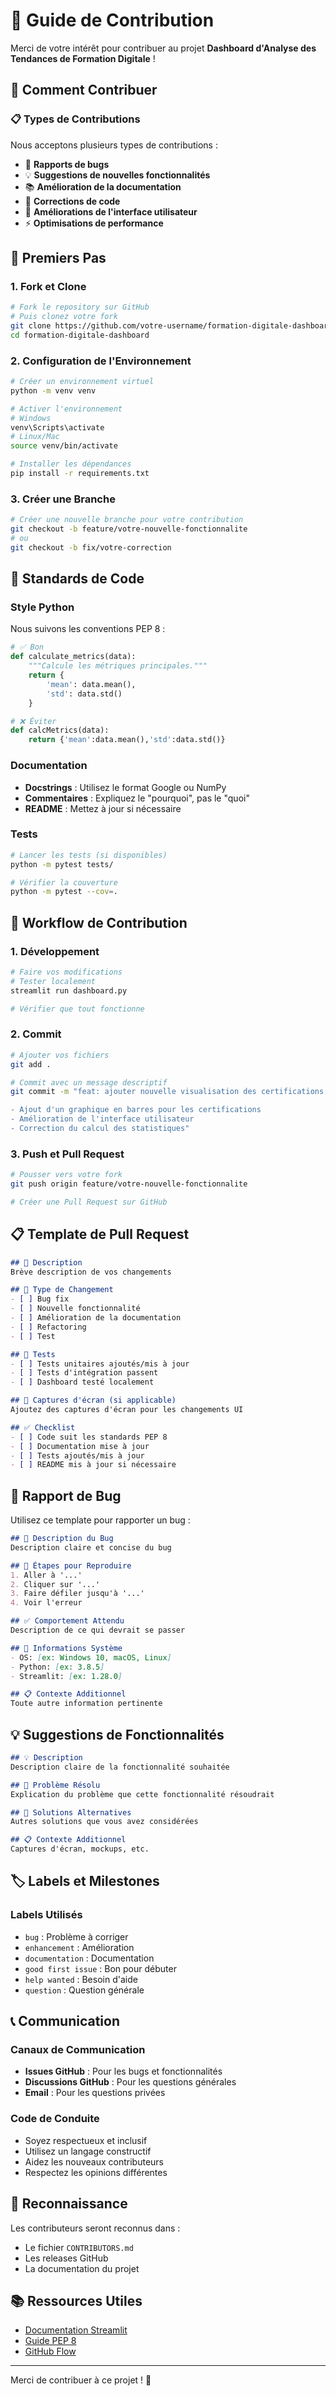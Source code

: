 # 🤝 Guide de Contribution

Merci de votre intérêt pour contribuer au projet **Dashboard d'Analyse des Tendances de Formation Digitale** ! 

## 🎯 Comment Contribuer

### 📋 Types de Contributions

Nous acceptons plusieurs types de contributions :

- 🐛 **Rapports de bugs**
- 💡 **Suggestions de nouvelles fonctionnalités**
- 📚 **Amélioration de la documentation**
- 🔧 **Corrections de code**
- 🎨 **Améliorations de l'interface utilisateur**
- ⚡ **Optimisations de performance**

## 🚀 Premiers Pas

### 1. Fork et Clone

```bash
# Fork le repository sur GitHub
# Puis clonez votre fork
git clone https://github.com/votre-username/formation-digitale-dashboard.git
cd formation-digitale-dashboard
```

### 2. Configuration de l'Environnement

```bash
# Créer un environnement virtuel
python -m venv venv

# Activer l'environnement
# Windows
venv\Scripts\activate
# Linux/Mac
source venv/bin/activate

# Installer les dépendances
pip install -r requirements.txt
```

### 3. Créer une Branche

```bash
# Créer une nouvelle branche pour votre contribution
git checkout -b feature/votre-nouvelle-fonctionnalite
# ou
git checkout -b fix/votre-correction
```

## 📝 Standards de Code

### Style Python

Nous suivons les conventions PEP 8 :

```python
# ✅ Bon
def calculate_metrics(data):
    """Calcule les métriques principales."""
    return {
        'mean': data.mean(),
        'std': data.std()
    }

# ❌ Éviter
def calcMetrics(data):
    return {'mean':data.mean(),'std':data.std()}
```

### Documentation

- **Docstrings** : Utilisez le format Google ou NumPy
- **Commentaires** : Expliquez le "pourquoi", pas le "quoi"
- **README** : Mettez à jour si nécessaire

### Tests

```bash
# Lancer les tests (si disponibles)
python -m pytest tests/

# Vérifier la couverture
python -m pytest --cov=.
```

## 🔄 Workflow de Contribution

### 1. Développement

```bash
# Faire vos modifications
# Tester localement
streamlit run dashboard.py

# Vérifier que tout fonctionne
```

### 2. Commit

```bash
# Ajouter vos fichiers
git add .

# Commit avec un message descriptif
git commit -m "feat: ajouter nouvelle visualisation des certifications

- Ajout d'un graphique en barres pour les certifications
- Amélioration de l'interface utilisateur
- Correction du calcul des statistiques"
```

### 3. Push et Pull Request

```bash
# Pousser vers votre fork
git push origin feature/votre-nouvelle-fonctionnalite

# Créer une Pull Request sur GitHub
```

## 📋 Template de Pull Request

```markdown
## 🎯 Description
Brève description de vos changements

## 🔧 Type de Changement
- [ ] Bug fix
- [ ] Nouvelle fonctionnalité
- [ ] Amélioration de la documentation
- [ ] Refactoring
- [ ] Test

## 🧪 Tests
- [ ] Tests unitaires ajoutés/mis à jour
- [ ] Tests d'intégration passent
- [ ] Dashboard testé localement

## 📸 Captures d'écran (si applicable)
Ajoutez des captures d'écran pour les changements UI

## ✅ Checklist
- [ ] Code suit les standards PEP 8
- [ ] Documentation mise à jour
- [ ] Tests ajoutés/mis à jour
- [ ] README mis à jour si nécessaire
```

## 🐛 Rapport de Bug

Utilisez ce template pour rapporter un bug :

```markdown
## 🐛 Description du Bug
Description claire et concise du bug

## 🔄 Étapes pour Reproduire
1. Aller à '...'
2. Cliquer sur '...'
3. Faire défiler jusqu'à '...'
4. Voir l'erreur

## ✅ Comportement Attendu
Description de ce qui devrait se passer

## 📱 Informations Système
- OS: [ex: Windows 10, macOS, Linux]
- Python: [ex: 3.8.5]
- Streamlit: [ex: 1.28.0]

## 📋 Contexte Additionnel
Toute autre information pertinente
```

## 💡 Suggestions de Fonctionnalités

```markdown
## 💡 Description
Description claire de la fonctionnalité souhaitée

## 🎯 Problème Résolu
Explication du problème que cette fonctionnalité résoudrait

## 💭 Solutions Alternatives
Autres solutions que vous avez considérées

## 📋 Contexte Additionnel
Captures d'écran, mockups, etc.
```

## 🏷️ Labels et Milestones

### Labels Utilisés
- `bug` : Problème à corriger
- `enhancement` : Amélioration
- `documentation` : Documentation
- `good first issue` : Bon pour débuter
- `help wanted` : Besoin d'aide
- `question` : Question générale

## 📞 Communication

### Canaux de Communication
- **Issues GitHub** : Pour les bugs et fonctionnalités
- **Discussions GitHub** : Pour les questions générales
- **Email** : Pour les questions privées

### Code de Conduite
- Soyez respectueux et inclusif
- Utilisez un langage constructif
- Aidez les nouveaux contributeurs
- Respectez les opinions différentes

## 🎉 Reconnaissance

Les contributeurs seront reconnus dans :
- Le fichier `CONTRIBUTORS.md`
- Les releases GitHub
- La documentation du projet

## 📚 Ressources Utiles

- [Documentation Streamlit](https://docs.streamlit.io/)
- [Guide PEP 8](https://www.python.org/dev/peps/pep-0008/)
- [GitHub Flow](https://guides.github.com/introduction/flow/)

---

Merci de contribuer à ce projet ! 🚀
